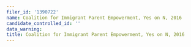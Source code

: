 ```yaml
---
filer_id: '1390722'
name: Coalition for Immigrant Parent Empowerment, Yes on N, 2016
candidate_controlled_id: ''
data_warning: 
title: Coalition for Immigrant Parent Empowerment, Yes on N, 2016
---
```


